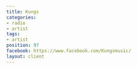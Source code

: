 ```yaml
---
title: Kungs
categories:
- radio
- artist
tags:
- artist
position: 97
facebook: https://www.facebook.com/Kungsmusic/
layout: client
---
```


